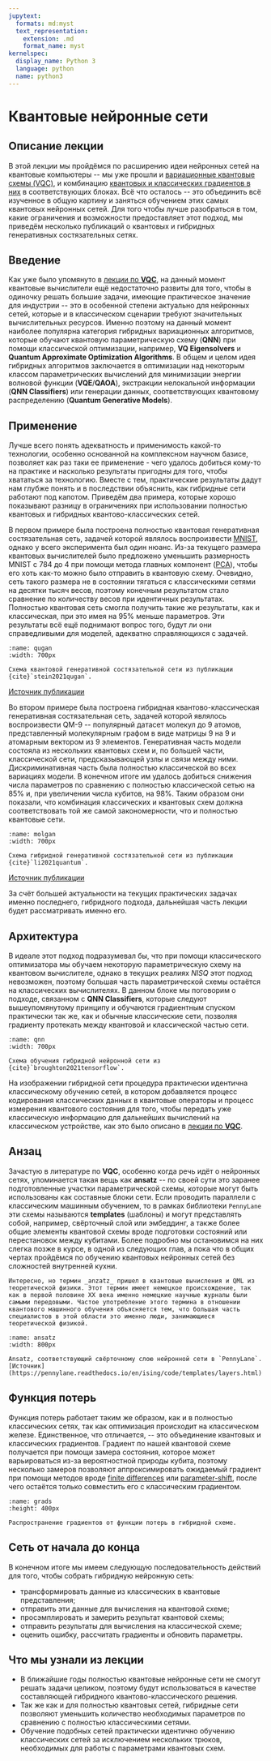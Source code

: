 ```yaml
---
jupytext:
  formats: md:myst
  text_representation:
    extension: .md
    format_name: myst
kernelspec:
  display_name: Python 3
  language: python
  name: python3
---
```



# Квантовые нейронные сети

## Описание лекции

В этой лекции мы пройдёмся по расширению идеи нейронных сетей на квантовые компьютеры -- мы уже прошли и [вариационные квантовые схемы (VQC)](vqc), и комбинацию [квантовых и классических градиентов в них](gradsintro) в соответствующих блоках. Всё что осталось -- это объединить всё изученное в общую картину и заняться обучением этих самых квантовых нейронных сетей. Для того чтобы лучше разобраться в том, какие ограничения и возможности предоставляет этот подход, мы приведём несколько публикаций о квантовых и гибридных генеративных состязательных сетях.

## Введение

Как уже было упомянуто в [лекции по **VQC**](vqc), на данный момент квантовые вычислители ещё недостаточно развиты для того, чтобы в одиночку решать большие задачи, имеющие практическое значение для индустрии -- это в особенной степени актуально для нейронных сетей, которые и в классическом сценарии требуют значительных вычислительных ресурсов. Именно поэтому на данный момент наиболее популярна категория гибридных вариационных алгоритмов, которые обучают квантовую параметрическую схему (**QNN**) при помощи классической оптимизации, например, **VQ Eigensolvers** и **Quantum Approximate Optimization Algorithms**. В общем и целом идея гибридных алгоритмов заключается в оптимизации над некоторым классом параметрических вычислений для минимизации энергии волновой функции (**VQE**/**QAOA**), экстракции нелокальной информации (**QNN Classifiers**) или генерации данных, соответствующих квантовому распределению (**Quantum Generative Models**).

## Применение

Лучше всего понять адекватность и применимость какой-то технологии, особенно основанной на комплексном научном базисе, позволяет как раз таки ее применение - чего удалось добиться кому-то на практике и насколько результаты пригодны для того, чтобы хвататься за технологию. Вместе с тем, практические результаты дадут нам глубже понять и в последствии объяснить, как гибридные сети работают под капотом. Приведём два примера, которые хорошо показывают разницу в ограничениях при использовании полностью квантовых и гибридных квантово-классических сетей.

В первом примере была построена полностью квантовая генеративная состязательная сеть, задачей которой являлось воспроизвести [MNIST](https://en.wikipedia.org/wiki/MNIST_database), однако у всего эксперимента был один нюанс. Из-за текущего размера квантовых вычислителей было предложено уменьшить размерность MNIST с 784 до 4 при помощи метода главных компонент ([PCA](https://en.wikipedia.org/wiki/Principal_component_analysis)), чтобы его хоть как-то можно было отправить в квантовую схему. Очевидно, сеть такого размера не в состоянии тягаться с классическими сетями на десятки тысяч весов, поэтому конечным результатом стало сравнение по количеству весов при идентичных результатах. Полностью квантовая сеть смогла получить такие же результаты, как и классическая, при это имея на 95% меньше параметров. Эти результаты всё ещё поднимают вопрос того, будут ли они справедливыми для моделей, адекватно справляющихся с задачей.

```{figure} /_static/qnnblock/qugan.png
:name: qugan
:width: 700px

Схема квантовой генеративной состязательной сети из публикации {cite}`stein2021qugan`.
```

[Источник публикации](https://arxiv.org/pdf/2010.09036.pdf)

Во втором примере была построена гибридная квантово-классическая генеративная состязательная сеть, задачей которой являлось воспроизвести QM-9 -- популярный датасет молекул до 9 атомов, представленный молекулярным графом в виде матрицы 9 на 9 и атомарным вектором из 9 элементов. Генеративная часть модели состояла из нескольких квантовых схем и, по большей части, классической сети, предсказывающей узлы и связи между ними. Дискриминативная часть была полностью классической во всех вариациях модели. В конечном итоге им удалось добиться снижения числа параметров по сравнению с полностью классической сетью на 85% и, при увеличении числа кубитов, на 98%. Таким образом они показали, что комбинация классических и квантовых схем должна соответствовать той же самой закономерности, что и полностью квантовые сети.

```{figure} /_static/qnnblock/molgan.png
:name: molgan
:width: 700px

Схема гибридной генеративной состязательной сети из публикации {cite}`li2021quantum`.
```

[Источник публикации](https://arxiv.org/pdf/2101.03438.pdf)

За счёт большей актуальности на текущих практических задачах именно последнего, гибридного подхода, дальнейшая часть лекции будет рассматривать именно его.

##  Архитектура

В идеале этот подход подразумевал бы, что при помощи классического оптимизатора мы обучаем некоторую параметрическую схему на квантовом вычислителе, однако в текущих реалиях _NISQ_ этот подход невозможен, поэтому большая часть параметрической схемы остаётся на классических вычислителях. В данном блоке мы поговорим о подходе, связанном с **QNN Classifiers**, которые следуют вышеупомянутому принципу и обучаются градиентным спуском практически так же, как и обычные классические сети, позволяя градиенту протекать между квантовой и классической частью сети.

```{figure} /_static/qnnblock/qnntfq2.png
:name: qnn
:width: 700px

Схема обучения гибридной нейронной сети из {cite}`broughton2021tensorflow`.
```

На изображении гибридной сети процедура практически идентична классическому обучению сетей, в котором добавляется процесс кодирования классических данных в квантовые операторы и процесс измерения квантового состояния для того, чтобы передать уже классическую информацию для дальнейших вычислений на классическом устройстве, как это было описано в [лекции по **VQC**](vqc).

## Анзац

Зачастую в литературе по **VQC**, особенно когда речь идёт о нейронных сетях, упоминается такая вещь как **ansatz** -- по своей сути это заранее подготовленные участки параметрической схемы, которые могут быть использованы как составные блоки сети. Если проводить параллели с классическим машинным обучением, то в рамках библиотеки `PennyLane` эти схемы называются **templates** (шаблоны) и могут представлять собой, например, свёрточный слой или эмбеддинг, а также более общие элементы квантовой схемы вроде подготовки состояний или перестановок между кубитами. Более подробно мы остановимся на них слегка позже в курсе, в одной из следующих глав, а пока что в общих чертах пройдёмся по обучению квантовых нейронных сетей без сложностей внутренней кухни.

```{note}
Интересно, но термин _anzatz_ пришел в квантовые вычисления и QML из теоретической физики. Этот термин имеет немецкое происхождение, так как в первой половине XX века именно немецкие научные журналы были самыми передовыми. Частое употребление этого термина в отношении квантового машинного обучения объясняется тем, что большая часть специалистов в этой области это именно люди, занимающиеся теоретической физикой.
```

```{figure} /_static/qnnblock/layer_cvqnn.png
:name: ansatz
:width: 800px

Ansatz, соответствующий свёрточному слою нейронной сети в `PennyLane`. [Источник](https://pennylane.readthedocs.io/en/ising/code/templates/layers.html)
```

## Функция потерь

Функция потерь работает таким же образом, как и в полностью классических сетях, так как оптимизация происходит на классическом железе. Единственное, что отличается, -- это объединение квантовых и классических градиентов. Градиент по нашей квантовой схеме получается при помощи замера состояния, которое может варьироваться из-за вероятностной природы кубита, поэтому несколько замеров позволяют аппроксимировать ожидаемый градиент при помощи методов вроде [finite differences](gradients) или [parameter-shift](hogradients), после чего остаётся только совместить его с классическим градиентом.

```{figure} /_static/qnnblock/qnngrads.png
:name: grads
:height: 400px

Распространение градиентов от функции потерь в гибридной схеме.
```

## Сеть от начала до конца

В конечном итоге мы имеем следующую последовательность действий для того, чтобы собрать гибридную нейронную сеть:

- трансформировать данные из классических в квантовые представления;
- отправить эти данные для вычисления на квантовой схеме;
- просэмплировать и замерить результат квантовой схемы;
- отправить результаты для вычисления на классической схеме;
- оценить ошибку, рассчитать градиенты и обновить параметры.

## Что мы узнали из лекции

- В ближайшие годы полностью квантовые нейронные сети не смогут решать задачи целиком, поэтому будут использоваться в качестве составляющей гибридного квантово-классического решения.
- Так же как и для полностью квантовых сетей, гибридные сети позволяют уменьшить количество необходимых параметров по сравнению с полностью классическими сетями.
- Обучение подобных сетей практически идентично обучению классических сетей за исключением нескольких трюков, необходимых для работы с параметрами квантовых схем.
